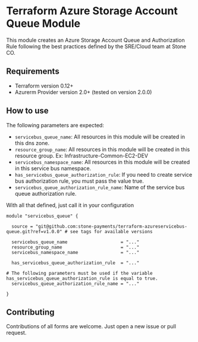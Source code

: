 # Terraform Azure Storage Account Queue Module

This module creates an Azure Storage Account Queue and Authorization Rule following the best practices defined by the SRE/Cloud team at Stone CO.

## Requirements

- Terraform version 0.12+
- Azurerm Provider version 2.0+ (tested on version 2.0.0)

## How to use

The following parameters are expected:
- ``servicebus_queue_name``: All resources in this module will be created in this dns zone.
- ``resource_group_name``: All resources in this module will be created in this resource group. Ex: Infrastructure-Common-EC2-DEV
- ``servicebus_namespace_name``: All resources in this module will be created in this service bus namespace.
- ``has_servicebus_queue_authorization_rule``: If you need to create service bus authorization rule, you must pass the value true.
- ``servicebus_queue_authorization_rule_name``: Name of the service bus queue authorization rule.

With all that defined, just call it in your configuration

```hcl
module "servicebus_queue" {

  source = "git@github.com:stone-payments/terraform-azureservicebus-queue.git?ref=v1.0.0" # see tags for available versions

  servicebus_queue_name                    = "..."
  resource_group_name                      = "..."
  servicebus_namespace_name                = "..."

  has_servicebus_queue_authorization_rule  = "..."

# The following parameters must be used if the variable has_servicebus_queue_authorization_rule is equal to true.
  servicebus_queue_authorization_rule_name = "..."

}
```

## Contributing

Contributions of all forms are welcome. Just open a new issue or pull request.